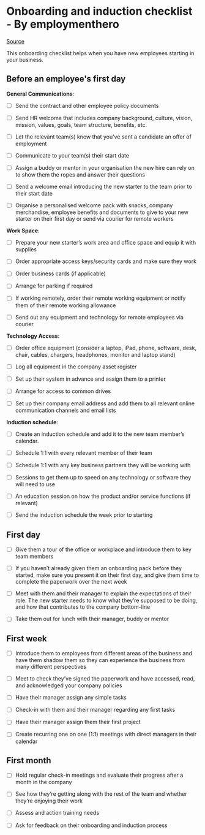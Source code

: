 # Onboarding and induction checklist - By employmenthero

[Source](https://employmenthero.com/wp-content/uploads/2021/06/Onboarding-Checklist-Employment-Hero.pdf)

This onboarding checklist helps when you have new employees starting in your business.

## Before an employee's first day

**General Communications**:

- [ ] Send the contract and other employee policy documents

- [ ] Send HR welcome that includes company background, culture, vision, mission, values, goals, team structure, benefits, etc.

- [ ] Let the relevant team(s) know that you’ve sent a candidate an offer of employment

- [ ] Communicate to your team(s) their start date

- [ ] Assign a buddy or mentor in your organisation the new hire can rely on to show them the ropes and answer their questions

- [ ] Send a welcome email introducing the new starter to the team prior to their start date

- [ ] Organise a personalised welcome pack with snacks, company merchandise, employee benefits and documents to give to your new starter on their first day or send via courier for remote workers

**Work Space**:

- [ ] Prepare your new starter’s work area and office space and equip it with supplies

- [ ] Order appropriate access keys/security cards and make sure they work

- [ ] Order business cards (if applicable)

- [ ] Arrange for parking if required

- [ ] If working remotely, order their remote working equipment or notify them of their remote working allowance

- [ ] Send out any equipment and technology for remote employees via courier

**Technology Access**:

- [ ] Order office equipment (consider a laptop, iPad, phone, software, desk, chair, cables, chargers, headphones, monitor and laptop stand)

- [ ] Log all equipment in the company asset register

- [ ] Set up their system in advance and assign them to a printer

- [ ] Arrange for access to common drives

- [ ] Set up their company email address and add them to all relevant online communication channels and email lists

**Induction schedule**:

- [ ] Create an induction schedule and add it to the new team member’s calendar. 

- [ ] Schedule 1:1 with every relevant member of their team

- [ ] Schedule 1:1 with any key business partners they will be working with

- [ ] Sessions to get them up to speed on any technology or software they will need to use

- [ ] An education session on how the product and/or service functions (if relevant)

- [ ] Send the induction schedule the week prior to starting


## First day


- [ ] Give them a tour of the office or workplace and introduce them to key team members

- [ ] If you haven’t already given them an onboarding pack before they started, make sure you present it on their first day, and give them time to complete the paperwork over the next week

- [ ] Meet with them and their manager to explain the expectations of their role. The new starter needs to know what they’re supposed to be doing, and how that contributes to the company bottom-line

- [ ] Take them out for lunch with their manager, buddy or mentor


## First week


- [ ] Introduce them to employees from different areas of the business and have them shadow them so they can experience the business from many different perspectives

- [ ] Meet to check they’ve signed the paperwork and have accessed, read, and acknowledged your company policies

- [ ] Have their manager assign any simple tasks

- [ ] Check-in with them and their manager regarding any first tasks

- [ ] Have their manager assign them their first project

- [ ] Create recurring one on one (1:1) meetings with direct managers in their calendar


## First month


- [ ] Hold regular check-in meetings and evaluate their progress after a month in the company

- [ ] See how they’re getting along with the rest of the team and whether they’re enjoying their work

- [ ] Assess and action training needs

- [ ] Ask for feedback on their onboarding and induction process
